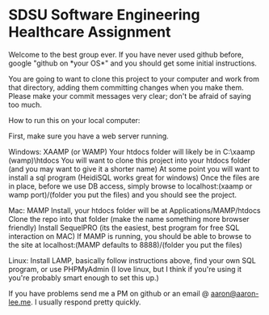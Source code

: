 SDSU Software Engineering Healthcare Assignment
===============================================

Welcome to the best group ever. If you have never used github before, google "github on \*your OS\*" and you should get some initial instructions.

You are going to want to clone this project to your computer and work from that directory, adding them committing changes when you make them. Please make your commit messages very clear; don't be afraid of saying too much.

How to run this on your local computer:

First, make sure you have a web server running. 

Windows: XAAMP (or WAMP)
  Your htdocs folder will likely be in C:\xaamp (wamp)\htdocs
  You will want to clone this project into your htdocs folder (and you may want to give it a shorter name)
  At some point you will want to install a sql program (HeidiSQL works great for windows)
  Once the files are in place, before we use DB access, simply browse to localhost:(xaamp or wamp port)/(folder you put the files) and you should see the project.

Mac: MAMP
  Install, your htdocs folder will be at Applications/MAMP/htdocs
  Clone the repo into that folder (make the name something more browser friendly)
  Install SequelPRO (its the easiest, best program for free SQL interaction on MAC)
  If MAMP is running, you should be able to browse to the site at localhost:(MAMP defaults to 8888)/(folder you put the files)

Linux:
  Install LAMP, basically follow instructions above, find your own SQL program, or use PHPMyAdmin (I love linux, but I think if you're using it you're probably smart enough to set this up.)

If you have problems send me a PM on github or an email @ aaron@aaron-lee.me. I usually respond pretty quickly.